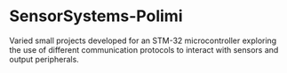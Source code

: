 # SensorSystems-Polimi
Varied small projects developed for an STM-32 microcontroller exploring the use of different communication protocols to interact with sensors and output peripherals.
